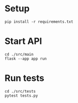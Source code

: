 # Setup

```
pip install -r requirements.txt
```

# Start API
```
cd ./src/main
flask --app app run
```

# Run tests
```
cd ./src/tests
pytest tests.py
```
